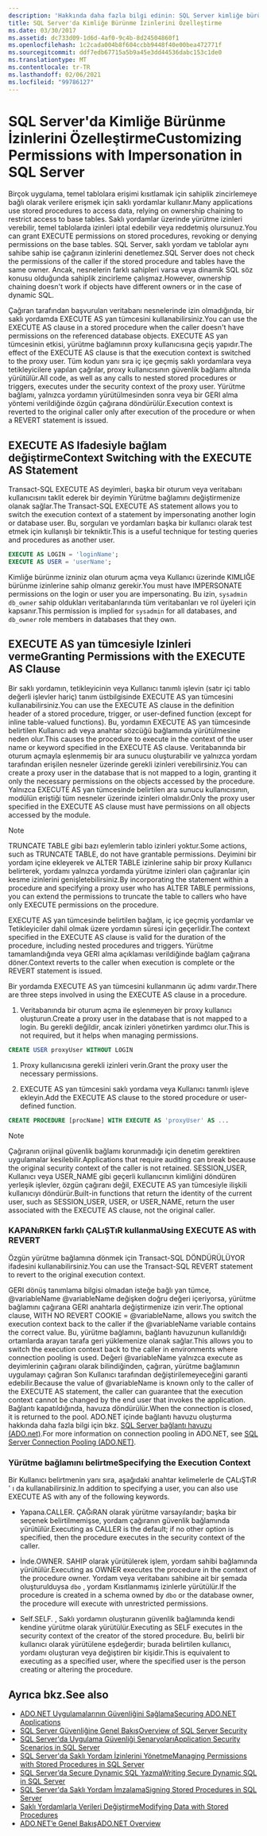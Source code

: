 ```yaml
---
description: 'Hakkında daha fazla bilgi edinin: SQL Server kimliğe bürünme ile Izinleri özelleştirme'
title: SQL Server'da Kimliğe Bürünme İzinlerini Özelleştirme
ms.date: 03/30/2017
ms.assetid: dc733d09-1d6d-4af0-9c4b-8d24504860f1
ms.openlocfilehash: 1c2cada004b8f604ccbb9448f40e00bea472771f
ms.sourcegitcommit: ddf7edb67715a5b9a45e3dd44536dabc153c1de0
ms.translationtype: MT
ms.contentlocale: tr-TR
ms.lasthandoff: 02/06/2021
ms.locfileid: "99786127"
---
```

# <a name="customizing-permissions-with-impersonation-in-sql-server"></a><span data-ttu-id="5150c-103">SQL Server'da Kimliğe Bürünme İzinlerini Özelleştirme</span><span class="sxs-lookup"><span data-stu-id="5150c-103">Customizing Permissions with Impersonation in SQL Server</span></span>

<span data-ttu-id="5150c-104">Birçok uygulama, temel tablolara erişimi kısıtlamak için sahiplik zincirlemeye bağlı olarak verilere erişmek için saklı yordamlar kullanır.</span><span class="sxs-lookup"><span data-stu-id="5150c-104">Many applications use stored procedures to access data, relying on ownership chaining to restrict access to base tables.</span></span> <span data-ttu-id="5150c-105">Saklı yordamlar üzerinde yürütme izinleri verebilir, temel tablolarda izinleri iptal edebilir veya reddetmiş olursunuz.</span><span class="sxs-lookup"><span data-stu-id="5150c-105">You can grant EXECUTE permissions on stored procedures, revoking or denying permissions on the base tables.</span></span> <span data-ttu-id="5150c-106">SQL Server, saklı yordam ve tablolar aynı sahibe sahip ise çağıranın izinlerini denetlemez.</span><span class="sxs-lookup"><span data-stu-id="5150c-106">SQL Server does not check the permissions of the caller if the stored procedure and tables have the same owner.</span></span> <span data-ttu-id="5150c-107">Ancak, nesnelerin farklı sahipleri varsa veya dinamik SQL söz konusu olduğunda sahiplik zincirleme çalışmaz.</span><span class="sxs-lookup"><span data-stu-id="5150c-107">However, ownership chaining doesn't work if objects have different owners or in the case of dynamic SQL.</span></span>  
  
 <span data-ttu-id="5150c-108">Çağıran tarafından başvurulan veritabanı nesnelerinde izin olmadığında, bir saklı yordamda EXECUTE AS yan tümcesini kullanabilirsiniz.</span><span class="sxs-lookup"><span data-stu-id="5150c-108">You can use the EXECUTE AS clause in a stored procedure when the caller doesn't have permissions on the referenced database objects.</span></span> <span data-ttu-id="5150c-109">EXECUTE AS yan tümcesinin etkisi, yürütme bağlamının proxy kullanıcısına geçiş yapıdır.</span><span class="sxs-lookup"><span data-stu-id="5150c-109">The effect of the EXECUTE AS clause is that the execution context is switched to the proxy user.</span></span> <span data-ttu-id="5150c-110">Tüm kodun yanı sıra iç içe geçmiş saklı yordamlara veya tetikleyicilere yapılan çağrılar, proxy kullanıcısının güvenlik bağlamı altında yürütülür.</span><span class="sxs-lookup"><span data-stu-id="5150c-110">All code, as well as any calls to nested stored procedures or triggers, executes under the security context of the proxy user.</span></span> <span data-ttu-id="5150c-111">Yürütme bağlamı, yalnızca yordamın yürütülmesinden sonra veya bir GERI alma yöntemi verildiğinde özgün çağırana döndürülür.</span><span class="sxs-lookup"><span data-stu-id="5150c-111">Execution context is reverted to the original caller only after execution of the procedure or when a REVERT statement is issued.</span></span>  
  
## <a name="context-switching-with-the-execute-as-statement"></a><span data-ttu-id="5150c-112">EXECUTE AS Ifadesiyle bağlam değiştirme</span><span class="sxs-lookup"><span data-stu-id="5150c-112">Context Switching with the EXECUTE AS Statement</span></span>  

 <span data-ttu-id="5150c-113">Transact-SQL EXECUTE AS deyimleri, başka bir oturum veya veritabanı kullanıcısını taklit ederek bir deyimin Yürütme bağlamını değiştirmenize olanak sağlar.</span><span class="sxs-lookup"><span data-stu-id="5150c-113">The Transact-SQL EXECUTE AS statement allows you to switch the execution context of a statement by impersonating another login or database user.</span></span> <span data-ttu-id="5150c-114">Bu, sorguları ve yordamları başka bir kullanıcı olarak test etmek için kullanışlı bir tekniktir.</span><span class="sxs-lookup"><span data-stu-id="5150c-114">This is a useful technique for testing queries and procedures as another user.</span></span>  
  
```sql  
EXECUTE AS LOGIN = 'loginName';  
EXECUTE AS USER = 'userName';  
```  
  
 <span data-ttu-id="5150c-115">Kimliğe bürünme izniniz olan oturum açma veya Kullanıcı üzerinde KIMLIĞE bürünme izinlerine sahip olmanız gerekir.</span><span class="sxs-lookup"><span data-stu-id="5150c-115">You must have IMPERSONATE permissions on the login or user you are impersonating.</span></span> <span data-ttu-id="5150c-116">Bu izin, `sysadmin` `db_owner` sahip oldukları veritabanlarında tüm veritabanları ve rol üyeleri için kapsanır.</span><span class="sxs-lookup"><span data-stu-id="5150c-116">This permission is implied for `sysadmin` for all databases, and `db_owner` role members in databases that they own.</span></span>  
  
## <a name="granting-permissions-with-the-execute-as-clause"></a><span data-ttu-id="5150c-117">EXECUTE AS yan tümcesiyle Izinleri verme</span><span class="sxs-lookup"><span data-stu-id="5150c-117">Granting Permissions with the EXECUTE AS Clause</span></span>  

 <span data-ttu-id="5150c-118">Bir saklı yordamın, tetikleyicinin veya Kullanıcı tanımlı işlevin (satır içi tablo değerli işlevler hariç) tanım üstbilgisinde EXECUTE AS yan tümcesini kullanabilirsiniz.</span><span class="sxs-lookup"><span data-stu-id="5150c-118">You can use the EXECUTE AS clause in the definition header of a stored procedure, trigger, or user-defined function (except for inline table-valued functions).</span></span> <span data-ttu-id="5150c-119">Bu, yordamın EXECUTE AS yan tümcesinde belirtilen Kullanıcı adı veya anahtar sözcüğü bağlamında yürütülmesine neden olur.</span><span class="sxs-lookup"><span data-stu-id="5150c-119">This causes the procedure to execute in the context of the user name or keyword specified in the EXECUTE AS clause.</span></span> <span data-ttu-id="5150c-120">Veritabanında bir oturum açmayla eşlenmemiş bir ara sunucu oluşturabilir ve yalnızca yordam tarafından erişilen nesneler üzerinde gerekli izinleri verebilirsiniz.</span><span class="sxs-lookup"><span data-stu-id="5150c-120">You can create a proxy user in the database that is not mapped to a login, granting it only the necessary permissions on the objects accessed by the procedure.</span></span> <span data-ttu-id="5150c-121">Yalnızca EXECUTE AS yan tümcesinde belirtilen ara sunucu kullanıcısının, modülün eriştiği tüm nesneler üzerinde izinleri olmalıdır.</span><span class="sxs-lookup"><span data-stu-id="5150c-121">Only the proxy user specified in the EXECUTE AS clause must have permissions on all objects accessed by the module.</span></span>  
  
> [!NOTE]
> <span data-ttu-id="5150c-122">TRUNCATE TABLE gibi bazı eylemlerin tablo izinleri yoktur.</span><span class="sxs-lookup"><span data-stu-id="5150c-122">Some actions, such as TRUNCATE TABLE, do not have grantable permissions.</span></span> <span data-ttu-id="5150c-123">Deyimini bir yordam içine ekleyerek ve ALTER TABLE izinlerine sahip bir proxy Kullanıcı belirterek, yordamı yalnızca yordamda yürütme izinleri olan çağıranlar için kesme izinlerini genişletebilirsiniz.</span><span class="sxs-lookup"><span data-stu-id="5150c-123">By incorporating the statement within a procedure and specifying a proxy user who has ALTER TABLE permissions, you can extend the permissions to truncate the table to callers who have only EXECUTE permissions on the procedure.</span></span>  
  
 <span data-ttu-id="5150c-124">EXECUTE AS yan tümcesinde belirtilen bağlam, iç içe geçmiş yordamlar ve Tetikleyiciler dahil olmak üzere yordamın süresi için geçerlidir.</span><span class="sxs-lookup"><span data-stu-id="5150c-124">The context specified in the EXECUTE AS clause is valid for the duration of the procedure, including nested procedures and triggers.</span></span> <span data-ttu-id="5150c-125">Yürütme tamamlandığında veya GERI alma açıklaması verildiğinde bağlam çağırana döner.</span><span class="sxs-lookup"><span data-stu-id="5150c-125">Context reverts to the caller when execution is complete or the REVERT statement is issued.</span></span>  
  
 <span data-ttu-id="5150c-126">Bir yordamda EXECUTE AS yan tümcesini kullanmanın üç adımı vardır.</span><span class="sxs-lookup"><span data-stu-id="5150c-126">There are three steps involved in using the EXECUTE AS clause in a procedure.</span></span>  
  
1. <span data-ttu-id="5150c-127">Veritabanında bir oturum açma ile eşlenmeyen bir proxy kullanıcı oluşturun.</span><span class="sxs-lookup"><span data-stu-id="5150c-127">Create a proxy user in the database that is not mapped to a login.</span></span> <span data-ttu-id="5150c-128">Bu gerekli değildir, ancak izinleri yönetirken yardımcı olur.</span><span class="sxs-lookup"><span data-stu-id="5150c-128">This is not required, but it helps when managing permissions.</span></span>  
  
```sql
CREATE USER proxyUser WITHOUT LOGIN  
```  
  
1. <span data-ttu-id="5150c-129">Proxy kullanıcısına gerekli izinleri verin.</span><span class="sxs-lookup"><span data-stu-id="5150c-129">Grant the proxy user the necessary permissions.</span></span>  
  
2. <span data-ttu-id="5150c-130">EXECUTE AS yan tümcesini saklı yordama veya Kullanıcı tanımlı işleve ekleyin.</span><span class="sxs-lookup"><span data-stu-id="5150c-130">Add the EXECUTE AS clause to the stored procedure or user-defined function.</span></span>  
  
```sql
CREATE PROCEDURE [procName] WITH EXECUTE AS 'proxyUser' AS ...  
```  
  
> [!NOTE]
> <span data-ttu-id="5150c-131">Çağıranın orijinal güvenlik bağlamı korunmadığı için denetim gerektiren uygulamalar kesilebilir.</span><span class="sxs-lookup"><span data-stu-id="5150c-131">Applications that require auditing can break because the original security context of the caller is not retained.</span></span> <span data-ttu-id="5150c-132">SESSION_USER, Kullanıcı veya USER_NAME gibi geçerli kullanıcının kimliğini döndüren yerleşik işlevler, özgün çağıranı değil, EXECUTE AS yan tümcesiyle ilişkili kullanıcıyı döndürür.</span><span class="sxs-lookup"><span data-stu-id="5150c-132">Built-in functions that return the identity of the current user, such as SESSION_USER, USER, or USER_NAME, return the user associated with the EXECUTE AS clause, not the original caller.</span></span>  
  
### <a name="using-execute-as-with-revert"></a><span data-ttu-id="5150c-133">KAPANıRKEN farklı ÇALıŞTıR kullanma</span><span class="sxs-lookup"><span data-stu-id="5150c-133">Using EXECUTE AS with REVERT</span></span>  

 <span data-ttu-id="5150c-134">Özgün yürütme bağlamına dönmek için Transact-SQL DÖNDÜRÜLÜYOR ifadesini kullanabilirsiniz.</span><span class="sxs-lookup"><span data-stu-id="5150c-134">You can use the Transact-SQL REVERT statement to revert to the original execution context.</span></span>  
  
 <span data-ttu-id="5150c-135">GERI dönüş tanımlama bilgisi olmadan isteğe bağlı yan tümce, @variableName @variableName değişken doğru değeri içeriyorsa, yürütme bağlamını çağırana GERI anahtarla değiştirmenize izin verir.</span><span class="sxs-lookup"><span data-stu-id="5150c-135">The optional clause, WITH NO REVERT COOKIE = @variableName, allows you switch the execution context back to the caller if the @variableName variable contains the correct value.</span></span> <span data-ttu-id="5150c-136">Bu, yürütme bağlamını, bağlantı havuzunun kullanıldığı ortamlarda arayan tarafa geri yüklemenize olanak sağlar.</span><span class="sxs-lookup"><span data-stu-id="5150c-136">This allows you to switch the execution context back to the caller in environments where connection pooling is used.</span></span> <span data-ttu-id="5150c-137">Değeri @variableName yalnızca execute as deyimlerinin çağıranı olarak bilindiğinden, çağıran, yürütme bağlamının uygulamayı çağıran Son Kullanıcı tarafından değiştirilemeyeceğini garanti edebilir.</span><span class="sxs-lookup"><span data-stu-id="5150c-137">Because the value of @variableName is known only to the caller of the EXECUTE AS statement, the caller can guarantee that the execution context cannot be changed by the end user that invokes the application.</span></span> <span data-ttu-id="5150c-138">Bağlantı kapatıldığında, havuza döndürülür.</span><span class="sxs-lookup"><span data-stu-id="5150c-138">When the connection is closed, it is returned to the pool.</span></span> <span data-ttu-id="5150c-139">ADO.NET içinde bağlantı havuzu oluşturma hakkında daha fazla bilgi için bkz. [SQL Server bağlantı havuzu (ADO.net)](../sql-server-connection-pooling.md).</span><span class="sxs-lookup"><span data-stu-id="5150c-139">For more information on connection pooling in ADO.NET, see [SQL Server Connection Pooling (ADO.NET)](../sql-server-connection-pooling.md).</span></span>  
  
### <a name="specifying-the-execution-context"></a><span data-ttu-id="5150c-140">Yürütme bağlamını belirtme</span><span class="sxs-lookup"><span data-stu-id="5150c-140">Specifying the Execution Context</span></span>  

 <span data-ttu-id="5150c-141">Bir Kullanıcı belirtmenin yanı sıra, aşağıdaki anahtar kelimelerle de ÇALıŞTıR ' ı da kullanabilirsiniz.</span><span class="sxs-lookup"><span data-stu-id="5150c-141">In addition to specifying a user, you can also use EXECUTE AS with any of the following keywords.</span></span>  
  
- <span data-ttu-id="5150c-142">Yapana.</span><span class="sxs-lookup"><span data-stu-id="5150c-142">CALLER.</span></span> <span data-ttu-id="5150c-143">ÇAĞıRAN olarak yürütme varsayılandır; başka bir seçenek belirtilmemişse, yordam çağıranın güvenlik bağlamında yürütülür.</span><span class="sxs-lookup"><span data-stu-id="5150c-143">Executing as CALLER is the default; if no other option is specified, then the procedure executes in the security context of the caller.</span></span>  
  
- <span data-ttu-id="5150c-144">İnde.</span><span class="sxs-lookup"><span data-stu-id="5150c-144">OWNER.</span></span> <span data-ttu-id="5150c-145">SAHIP olarak yürütülerek işlem, yordam sahibi bağlamında yürütülür.</span><span class="sxs-lookup"><span data-stu-id="5150c-145">Executing as OWNER executes the procedure in the context of the procedure owner.</span></span> <span data-ttu-id="5150c-146">Yordam veya veritabanı sahibine ait bir şemada oluşturulduysa `dbo` , yordam Kısıtlanmamış izinlerle yürütülür.</span><span class="sxs-lookup"><span data-stu-id="5150c-146">If the procedure is created in a schema owned by `dbo` or the database owner, the procedure will execute with unrestricted permissions.</span></span>  
  
- <span data-ttu-id="5150c-147">Self.</span><span class="sxs-lookup"><span data-stu-id="5150c-147">SELF.</span></span> <span data-ttu-id="5150c-148">, Saklı yordamın oluşturanın güvenlik bağlamında kendi kendine yürütme olarak yürütülür.</span><span class="sxs-lookup"><span data-stu-id="5150c-148">Executing as SELF executes in the security context of the creator of the stored procedure.</span></span> <span data-ttu-id="5150c-149">Bu, belirli bir kullanıcı olarak yürütülene eşdeğerdir; burada belirtilen kullanıcı, yordamı oluşturan veya değiştiren bir kişidir.</span><span class="sxs-lookup"><span data-stu-id="5150c-149">This is equivalent to executing as a specified user, where the specified user is the person creating or altering the procedure.</span></span>  
  
## <a name="see-also"></a><span data-ttu-id="5150c-150">Ayrıca bkz.</span><span class="sxs-lookup"><span data-stu-id="5150c-150">See also</span></span>

- [<span data-ttu-id="5150c-151">ADO.NET Uygulamalarının Güvenliğini Sağlama</span><span class="sxs-lookup"><span data-stu-id="5150c-151">Securing ADO.NET Applications</span></span>](../securing-ado-net-applications.md)
- [<span data-ttu-id="5150c-152">SQL Server Güvenliğine Genel Bakış</span><span class="sxs-lookup"><span data-stu-id="5150c-152">Overview of SQL Server Security</span></span>](overview-of-sql-server-security.md)
- [<span data-ttu-id="5150c-153">SQL Server'da Uygulama Güvenliği Senaryoları</span><span class="sxs-lookup"><span data-stu-id="5150c-153">Application Security Scenarios in SQL Server</span></span>](application-security-scenarios-in-sql-server.md)
- [<span data-ttu-id="5150c-154">SQL Server'da Saklı Yordam İzinlerini Yönetme</span><span class="sxs-lookup"><span data-stu-id="5150c-154">Managing Permissions with Stored Procedures in SQL Server</span></span>](managing-permissions-with-stored-procedures-in-sql-server.md)
- [<span data-ttu-id="5150c-155">SQL Server’da Secure Dynamic SQL Yazma</span><span class="sxs-lookup"><span data-stu-id="5150c-155">Writing Secure Dynamic SQL in SQL Server</span></span>](writing-secure-dynamic-sql-in-sql-server.md)
- [<span data-ttu-id="5150c-156">SQL Server'da Saklı Yordam İmzalama</span><span class="sxs-lookup"><span data-stu-id="5150c-156">Signing Stored Procedures in SQL Server</span></span>](signing-stored-procedures-in-sql-server.md)
- [<span data-ttu-id="5150c-157">Saklı Yordamlarla Verileri Değiştirme</span><span class="sxs-lookup"><span data-stu-id="5150c-157">Modifying Data with Stored Procedures</span></span>](../modifying-data-with-stored-procedures.md)
- [<span data-ttu-id="5150c-158">ADO.NET’e Genel Bakış</span><span class="sxs-lookup"><span data-stu-id="5150c-158">ADO.NET Overview</span></span>](../ado-net-overview.md)
